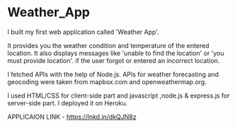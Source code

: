 # Weather_App

I built my first web application called 'Weather App'.

It provides you the weather condition and temperature of the entered location. It also displays messages like 'unable to find the location' or 'you must provide location'.
if the user forgot or entered an incorrect location.

I fetched APIs with the help of Node.js. APIs for weather forecasting and geocoding were taken from mapbox.com and openweathermap.org.

I used HTML/CSS for client-side part and javascript ,node.js & express.js for server-side part. I deployed it on Heroku. 

APPLICAION LINK - https://lnkd.in/dkQJN8z
